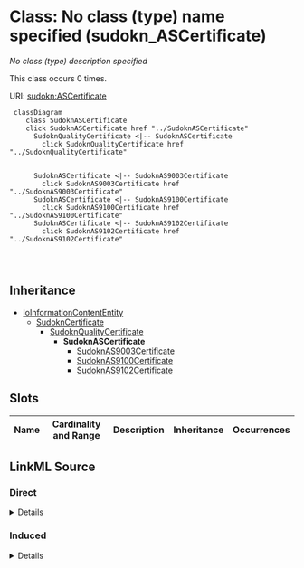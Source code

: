 

# Class: No class (type) name specified (sudokn_ASCertificate)


_No class (type) description specified_






This class occurs 0 times.


URI: [sudokn:ASCertificate](http://asu.edu/semantics/SUDOKN/ASCertificate)






```mermaid
 classDiagram
    class SudoknASCertificate
    click SudoknASCertificate href "../SudoknASCertificate"
      SudoknQualityCertificate <|-- SudoknASCertificate
        click SudoknQualityCertificate href "../SudoknQualityCertificate"
      

      SudoknASCertificate <|-- SudoknAS9003Certificate
        click SudoknAS9003Certificate href "../SudoknAS9003Certificate"
      SudoknASCertificate <|-- SudoknAS9100Certificate
        click SudoknAS9100Certificate href "../SudoknAS9100Certificate"
      SudoknASCertificate <|-- SudoknAS9102Certificate
        click SudoknAS9102Certificate href "../SudoknAS9102Certificate"
      
      
      
```





## Inheritance
* [IoInformationContentEntity](../classes/IoInformationContentEntity.md)
    * [SudoknCertificate](../classes/SudoknCertificate.md)
        * [SudoknQualityCertificate](../classes/SudoknQualityCertificate.md)
            * **SudoknASCertificate**
                * [SudoknAS9003Certificate](../classes/SudoknAS9003Certificate.md)
                * [SudoknAS9100Certificate](../classes/SudoknAS9100Certificate.md)
                * [SudoknAS9102Certificate](../classes/SudoknAS9102Certificate.md)



## Slots

| Name | Cardinality and Range | Description | Inheritance | Occurrences |
| ---  | --- | --- | --- | --- |














## LinkML Source

<!-- TODO: investigate https://stackoverflow.com/questions/37606292/how-to-create-tabbed-code-blocks-in-mkdocs-or-sphinx -->

### Direct

<details>

```yaml
name: sudokn_ASCertificate
conforms_to: No schema conformance document specified
annotations:
  count:
    tag: count
    value: 0
description: No class (type) description specified
title: No class (type) name specified
from_schema: sudokn-kg
rank: 1000
is_a: sudokn_QualityCertificate
class_uri: sudokn:ASCertificate

```
</details>

### Induced

<details>

```yaml
name: sudokn_ASCertificate
conforms_to: No schema conformance document specified
annotations:
  count:
    tag: count
    value: 0
description: No class (type) description specified
title: No class (type) name specified
from_schema: sudokn-kg
rank: 1000
is_a: sudokn_QualityCertificate
class_uri: sudokn:ASCertificate

```
</details>